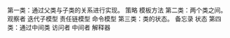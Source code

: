 第一类：通过父类与子类的关系进行实现。
    策略
    模板方法
第二类：两个类之间。
    观察者
    迭代子模型
    责任链模型
    命令模型
第三类：类的状态。
    备忘录
    状态
第四类：通过中间类
    访问者
    中间者
    解释器
